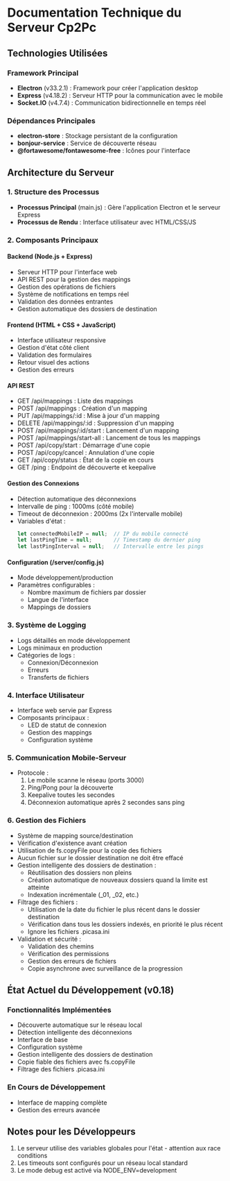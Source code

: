 # Documentation Technique du Serveur Cp2Pc

## Technologies Utilisées

### Framework Principal
- **Electron** (v33.2.1) : Framework pour créer l'application desktop
- **Express** (v4.18.2) : Serveur HTTP pour la communication avec le mobile
- **Socket.IO** (v4.7.4) : Communication bidirectionnelle en temps réel

### Dépendances Principales
- **electron-store** : Stockage persistant de la configuration
- **bonjour-service** : Service de découverte réseau
- **@fortawesome/fontawesome-free** : Icônes pour l'interface

## Architecture du Serveur

### 1. Structure des Processus
- **Processus Principal** (main.js) : Gère l'application Electron et le serveur Express
- **Processus de Rendu** : Interface utilisateur avec HTML/CSS/JS

### 2. Composants Principaux

#### Backend (Node.js + Express)
- Serveur HTTP pour l'interface web
- API REST pour la gestion des mappings
- Gestion des opérations de fichiers
- Système de notifications en temps réel
- Validation des données entrantes
- Gestion automatique des dossiers de destination

#### Frontend (HTML + CSS + JavaScript)
- Interface utilisateur responsive
- Gestion d'état côté client
- Validation des formulaires
- Retour visuel des actions
- Gestion des erreurs

#### API REST
- GET /api/mappings : Liste des mappings
- POST /api/mappings : Création d'un mapping
- PUT /api/mappings/:id : Mise à jour d'un mapping
- DELETE /api/mappings/:id : Suppression d'un mapping
- POST /api/mappings/:id/start : Lancement d'un mapping
- POST /api/mappings/start-all : Lancement de tous les mappings
- POST /api/copy/start : Démarrage d'une copie
- POST /api/copy/cancel : Annulation d'une copie
- GET /api/copy/status : État de la copie en cours
- GET /ping : Endpoint de découverte et keepalive

#### Gestion des Connexions
- Détection automatique des déconnexions
- Intervalle de ping : 1000ms (côté mobile)
- Timeout de déconnexion : 2000ms (2x l'intervalle mobile)
- Variables d'état :
  ```javascript
  let connectedMobileIP = null;  // IP du mobile connecté
  let lastPingTime = null;       // Timestamp du dernier ping
  let lastPingInterval = null;   // Intervalle entre les pings
  ```

#### Configuration (/server/config.js)
- Mode développement/production
- Paramètres configurables :
  - Nombre maximum de fichiers par dossier
  - Langue de l'interface
  - Mappings de dossiers

### 3. Système de Logging
- Logs détaillés en mode développement
- Logs minimaux en production
- Catégories de logs :
  - Connexion/Déconnexion
  - Erreurs
  - Transferts de fichiers

### 4. Interface Utilisateur
- Interface web servie par Express
- Composants principaux :
  - LED de statut de connexion
  - Gestion des mappings
  - Configuration système

### 5. Communication Mobile-Serveur
- Protocole :
  1. Le mobile scanne le réseau (ports 3000)
  2. Ping/Pong pour la découverte
  3. Keepalive toutes les secondes
  4. Déconnexion automatique après 2 secondes sans ping

### 6. Gestion des Fichiers
- Système de mapping source/destination
- Vérification d'existence avant création
- Utilisation de fs.copyFile pour la copie des fichiers
- Aucun fichier sur le dossier destination ne doit être effacé
- Gestion intelligente des dossiers de destination :
  - Réutilisation des dossiers non pleins
  - Création automatique de nouveaux dossiers quand la limite est atteinte
  - Indexation incrémentale (_01, _02, etc.)
- Filtrage des fichiers :
  - Utilisation de la date du fichier le plus récent dans le dossier destination
  - Vérification dans tous les dossiers indexés, en priorité le plus récent
  - Ignore les fichiers .picasa.ini
- Validation et sécurité :
  - Validation des chemins
  - Vérification des permissions
  - Gestion des erreurs de fichiers
  - Copie asynchrone avec surveillance de la progression

## État Actuel du Développement (v0.18)

### Fonctionnalités Implémentées
- Découverte automatique sur le réseau local
- Détection intelligente des déconnexions
- Interface de base
- Configuration système
- Gestion intelligente des dossiers de destination
- Copie fiable des fichiers avec fs.copyFile
- Filtrage des fichiers .picasa.ini

### En Cours de Développement
- Interface de mapping complète
- Gestion des erreurs avancée

## Notes pour les Développeurs
1. Le serveur utilise des variables globales pour l'état - attention aux race conditions
2. Les timeouts sont configurés pour un réseau local standard
3. Le mode debug est activé via NODE_ENV=development
